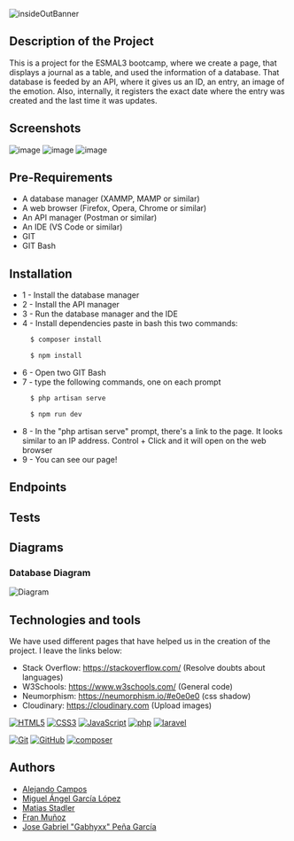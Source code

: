
![insideOutBanner](https://github.com/user-attachments/assets/714017d9-84d4-42c1-b1a3-6dc69c4635ef)


## Description of the Project

This is a project for the ESMAL3 bootcamp, where we create a page, that displays a journal as a table, and used the information of a database. That database is feeded by an API, where it gives us an ID, an entry, an image of the emotion. Also, internally, it registers the exact date where the entry was created and the last time it was updates.

## Screenshots
![image](https://github.com/user-attachments/assets/4e86461e-b120-4bc2-b453-c70640d5b872)
![image](https://github.com/user-attachments/assets/087d3ab1-f112-467a-ad4d-0b49e2d4ec79)
![image](https://github.com/user-attachments/assets/b0cebbb2-0839-4532-aa48-5e2d06ff8cb4)


## Pre-Requirements

- A database manager (XAMMP, MAMP or similar)
- A web browser (Firefox, Opera, Chrome or similar)
- An API manager (Postman or similar)
- An IDE (VS Code or similar)
- GIT
- GIT Bash

## Installation

- 1 - Install the database manager
- 2 - Install the API manager
- 3 - Run the database manager and the IDE
- 4 - Install dependencies paste in bash this two commands:
   ```php
     $ composer install
     ```
   ```php
     $ npm install
     ```
- 6 - Open two GIT Bash
- 7 - type the following commands, one on each prompt
   ```php
     $ php artisan serve
     ```
   ```php
     $ npm run dev
     ```
- 8 - In the "php artisan serve" prompt, there's a link to the page. It looks similar to an IP address. Control + Click and it will open on the web browser
- 9 - You can see our page!
## Endpoints
## Tests
## Diagrams

### Database Diagram
![Diagram](https://res.cloudinary.com/dmkvpncg9/image/upload/v1732191863/image_kyw84q.png)

## Technologies and tools

We have used different pages that have helped us in the creation of the project. I leave the links below:
- Stack Overflow: https://stackoverflow.com/ (Resolve doubts about languages)
- W3Schools: https://www.w3schools.com/ (General code)
- Neumorphism: https://neumorphism.io/#e0e0e0 (css shadow)
- Cloudinary: https://cloudinary.com (Upload images)

<a href='https://github.com/shivamkapasia0' target="_blank"><img alt='HTML5' src='https://img.shields.io/badge/HTML5-100000?style=for-the-badge&logo=HTML5&logoColor=white&labelColor=E34F26&color=E34F26'/></a>
<a href='https://github.com/shivamkapasia0' target="_blank"><img alt='CSS3' src='https://img.shields.io/badge/CSS3-100000?style=for-the-badge&logo=CSS3&logoColor=white&labelColor=1572B6&color=1572B6'/></a>
<a href='https://github.com/shivamkapasia0' target="_blank"><img alt='JavaScript' src='https://img.shields.io/badge/JavaScript-100000?style=for-the-badge&logo=JavaScript&logoColor=white&labelColor=F7DF1E&color=F7DF1E'/></a>
<a href='https://github.com/shivamkapasia0' target="_blank"><img alt='php' src='https://img.shields.io/badge/PHP-100000?style=for-the-badge&logo=php&logoColor=white&labelColor=777BB4&color=777BB4'/></a>
<a href='https://github.com/shivamkapasia0' target="_blank"><img alt='laravel' src='https://img.shields.io/badge/Laravel-100000?style=for-the-badge&logo=laravel&logoColor=white&labelColor=FF2D20&color=FF2D20'/></a>

<a href='https://github.com/shivamkapasia0' target="_blank"><img alt='Git' src='https://img.shields.io/badge/Git-100000?style=for-the-badge&logo=Git&logoColor=white&labelColor=F05032&color=F05032'/></a>
<a href='https://github.com/shivamkapasia0' target="_blank"><img alt='GitHub' src='https://img.shields.io/badge/GitHub-100000?style=for-the-badge&logo=GitHub&logoColor=white&labelColor=181717&color=181717'/></a>
<a href='https://github.com/shivamkapasia0' target="_blank"><img alt='composer' src='https://img.shields.io/badge/Composer-100000?style=for-the-badge&logo=composer&logoColor=white&labelColor=885630&color=885630'/></a>

## Authors

- [Alejando Campos](https://github.com/Camposx)
- [Miguel Ángel García López](https://github.com/Mangel111111111)
- [Matias Stadler](https://github.com/Matias-Stadler)
- [Fran Muñoz](https://github.com/Crudo7)
- [Jose Gabriel "Gabhyxx" Peña García](https://github.com/Gabhyxx)
